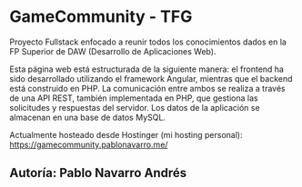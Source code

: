 # GameCommunity - TFG

Proyecto Fullstack enfocado a reunir todos los conocimientos dados en la FP Superior de DAW (Desarrollo de Aplicaciones Web).

Esta página web está estructurada de la siguiente manera: el frontend ha sido desarrollado utilizando el framework Angular, mientras que el backend está construido en PHP. La comunicación entre ambos se realiza a través de una API REST, también implementada en PHP, que gestiona las solicitudes y respuestas del servidor. Los datos de la aplicación se almacenan en una base de datos MySQL.

Actualmente hosteado desde Hostinger (mi hosting personal): https://gamecommunity.pablonavarro.me/

## Autoría: Pablo Navarro Andrés
